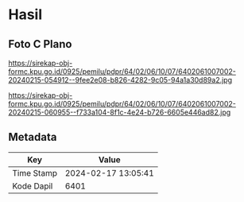 # Hasil

## Foto C Plano

https://sirekap-obj-formc.kpu.go.id/0925/pemilu/pdpr/64/02/06/10/07/6402061007002-20240215-054912--9fee2e08-b826-4282-9c05-94a1a30d89a2.jpg

https://sirekap-obj-formc.kpu.go.id/0925/pemilu/pdpr/64/02/06/10/07/6402061007002-20240215-060955--f733a104-8f1c-4e24-b726-6605e446ad82.jpg


## Metadata

| Key        | Value               |
| ---------- | ------------------- |
| Time Stamp | 2024-02-17 13:05:41 |
| Kode Dapil | 6401                |



